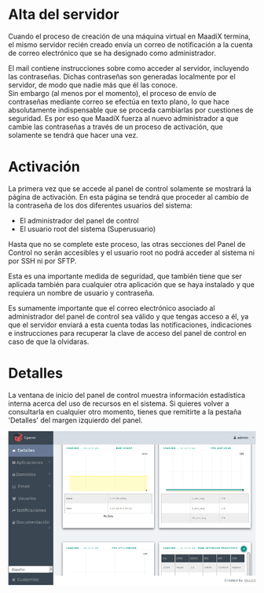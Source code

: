 # Alta del servidor


Cuando el proceso de creación de una máquina virtual en MaadiX termina, el mismo servidor recién creado envía un correo de notificación a la cuenta de correo electrónico que se ha designado como administrador.  

El mail contiene instrucciones sobre como acceder al servidor, incluyendo las contraseñas. Dichas contraseñas son generadas localmente por el servidor, de modo que nadie más que él las conoce.  
Sin embargo (al menos por el momento), el proceso de envío de contraseñas mediante correo se efectúa en texto plano, lo que hace absolutamente indispensable que se proceda cambiarlas por cuestiones de seguridad. Es por eso que MaadiX fuerza al nuevo administrador a que cambie las contraseñas a través de un proceso de activación, que solamente se tendrá que hacer una vez.

# Activación 

La primera vez que se accede al panel de control solamente se mostrará la página de activación. En esta página se tendrá que proceder al cambio de la contraseña de los dos diferentes usuarios del sistema:  

* El administrador del panel de control  
* El usuario root del sistema (Superusuario)    

Hasta que no se complete este proceso, las otras secciones del Panel de Control no serán accesibles y el usuario root no podrá acceder al sistema ni por SSH ni por SFTP. 

Esta es una importante medida de seguridad, que también tiene que ser aplicada también para cualquier otra aplicación que se haya instalado y que requiera un nombre de usuario y contraseña. 

Es sumamente importante que el correo electrónico asociado al administrador del panel de control sea válido y que tengas acceso a él, ya que el servidor enviará a esta cuenta todas las notificaciones, indicaciones e instrucciones para recuperar la clave de acceso del panel de control en caso de que la olvidaras.

# Detalles

La ventana de inicio del panel de control muestra información estadística interna acerca del uso de recursos en el sistema. Si quieres volver a consultarla en cualquier otro momento, tienes que remitirte a la pestaña 'Detalles' del margen izquierdo del panel.

![Screenshot](img/cpanel-stats.png)
